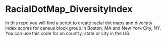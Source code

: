 # RacialDotMap_DiversityIndex
In this repo you will find a script to create racial dot maps and diversity index scores for census block group in Boston, MA and New York City, NY. You can use this code for an country, state or city in the US. 
